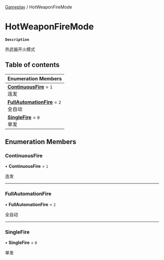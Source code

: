 [Gameplay](../modules/Gameplay.Gameplay.md) / HotWeaponFireMode

# HotWeaponFireMode <Badge type="tip" text="Enumeration" />

**`Description`**

热武器开火模式

## Table of contents

| Enumeration Members |
| :-----|
| **[ContinuousFire](Gameplay.HotWeaponFireMode.md#continuousfire)** = ``1`` <br> 连发|
| **[FullAutomationFire](Gameplay.HotWeaponFireMode.md#fullautomationfire)** = ``2`` <br> 全自动|
| **[SingleFire](Gameplay.HotWeaponFireMode.md#singlefire)** = ``0`` <br> 单发|

## Enumeration Members

### ContinuousFire

• **ContinuousFire** = ``1``

连发

___

### FullAutomationFire

• **FullAutomationFire** = ``2``

全自动

___

### SingleFire

• **SingleFire** = ``0``

单发
